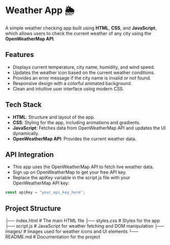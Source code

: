 # Weather App 🌦️

A simple weather checking app built using **HTML**, **CSS**, and **JavaScript**, which allows users to check the current weather of any city using the **OpenWeatherMap API**.

## Features

- Displays current temperature, city name, humidity, and wind speed.
- Updates the weather icon based on the current weather conditions.
- Provides an error message if the city name is invalid or not found.
- Responsive design with a colorful animated background.
- Clean and intuitive user interface using modern CSS.

## Tech Stack

- **HTML**: Structure and layout of the app.
- **CSS**: Styling for the app, including animations and gradients.
- **JavaScript**: Fetches data from OpenWeatherMap API and updates the UI dynamically.
- **OpenWeatherMap API**: Provides the current weather data.

## API Integration
- This app uses the OpenWeatherMap API to fetch live weather data.
- Sign up on OpenWeatherMap to get your free API key.
- Replace the apiKey variable in the script.js file with your OpenWeatherMap API key:

```javascript
const apiKey = "your_api_key_here";
```

## Project Structure
├── index.html        # The main HTML file
├── styles.css        # Styles for the app
├── script.js         # JavaScript for weather fetching and DOM manipulation
├── images/           # Images used for weather icons and UI elements
└── README.md         # Documentation for the project
